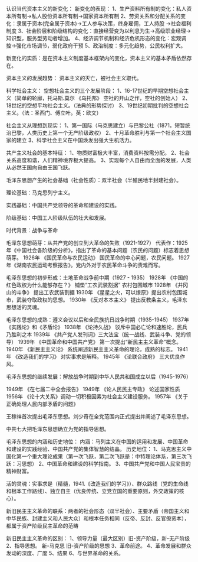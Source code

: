认识当代资本主义的新变化：
新变化的表现：
1、生产资料所有制的变化：私人资本所有制->私人股份资本所有制->国家资本所有制
2、劳资关系和分配关系的变化：隶属于资本(完全属于资本)->工人参与决策，终身雇佣，工人持股 ->社会福利制度
3、社会阶层和阶级结构的变化：直接经营变为以利息为生->高级职业经理->知识型，服务型劳动者增加。
4、经济调节机制和经济危机形态的变化：宏观调控->强化市场调节，弱化政府干预
5、政治制度：多元化趋势，公民权利扩大。


新变化的实质：是在资本主义制度基本框架内的变化，资本主义的基本矛盾依然存在。


资本主义的发展趋势：
资本主义的灭亡，被社会主义取代。




科学社会主义：
空想社会主义的三个发展阶段：
1、16-17世纪的早期空想社会主义（简单的轮廓，托马斯.莫尔 《乌托邦》 空社的开山之作，空社的创始人）
2、18世纪的空想平均社会主义。（法典的形势探讨）
3、19世纪初期批判的空想社会主义。（法：圣西门、傅立叶。英：欧文）


社会主义从理想到现实：
1、第一国际（马克思建立）与巴黎公社（1871，短暂统治巴黎，人类历史上第一个无产阶级政权）
2、十月革命胜利与第一个社会主义国家的建立
3、科学社会主义在中国焕发出强大生机活力。


共产主义社会的基本特征：
1、物质财富极大丰富，消费资料按需分配。
2、社会关系高度和谐，人们精神境界极大提高。
3、实现每个人自由而全面的发展，人类从必然王国向自由王国飞跃。




毛泽东思想产生的社会基础（社会性质）：双半社会（半殖民地半封建社会）。

理论基础：马克思列宁主义。

实践基础：中国共产党领导的革命和建设的实践。

阶级基础：中国工人阶级队伍的壮大和发展。

时代背景：战争与革命


毛泽东思想萌芽：从共产党的创立到大革命的失败（1921-1927）
代表作：1925年《中国社会各阶级的分析》，指出了革命的基本问题（农民的问题）标志着思想萌芽。
1926年 《国民革命与农民运动》 国民革命的中心问题，农民问题。
1927年《湖南农民运动考察报告》。党内外对于农民革命斗争的责难而写。


毛泽东思想的初步形成：土地革命战争前中期（1927 - 1935）
1928年 《中国的红色政权为什么能够存在？》 铺垫“工农武装割据” 农村包围城市
1928年 《井冈山的斗争》 提出工农武装割据
1930年 《星星之火，可以燎原》提出农村包围城市，武装夺取政权的思想。
1930年 《反对本本主义》 提出反教条主义，毛泽东思想活的灵魂。

毛泽东思想的成熟：遵义会议以后和全民族抗日战争时期（1935-1945）
1937年 《实践论》和《矛盾论》
1938年 《论持久战》 驳斥中国必亡论和速胜论，民兵乃胜利之本
1939年  《共产党人发刊词》三大法宝（统一战线、武装斗争、党的领导）
1939年 《中国革命和中国共产党》 第一次提出“新民主主义革命”概念。
1940年 《新民主主义论》 系统阐述新民主主义革命的理论，成熟的标志。
1941年 《改造我们的学习》 对实事求是解释。
1945年 《论联合政府》 三大优良作风。



毛泽东思想的继续发展：解放战争时期到中华人民共和国成立以后（1945-1976）

1949年 《在七届二中全会报告》
1949年 《论人民民主专政》 论述国家性质
1956年  《论十大关系》调动一切积极因素为社会主义建设服务。
1957年 《关于正确处理人民内部矛盾的问题》


王稼祥首次提出毛泽东思想。刘少奇在全党范围内正式提出并阐述了毛泽东思想。

中共七大把毛泽东思想确立为党的指导思想。

毛泽东思想的内涵和历史地位：
内涵：马列主义在中国的运用和发展、中国革命和建设的实践经验、中国共产党的集体智慧的结晶。
历史地位：
1、马克思主义中国化第一个重大理论成果（第一次飞跃，第二次飞跃是：中特理论体系，第三次飞跃：习思想）
2、中国革命和建设的科学指南。
3、中国共产党和中国人民宝贵的精神财富。


活的灵魂：实事求是（精髓，1941.《改造我们的学习》）、群众路线（党的生命线和根本工作路线）、独立自主（优良传统、立党立国的重要原则，外交政策的核心）。

新旧民主主义革命的联系：两者的社会形态（双半社会）、主要矛盾（帝国主义和中华民族、封建主义和人民大众）和根本任务相同（反帝、反封、反官僚资本），都属于资产阶级民主革命的范畴

新旧民主主义革命的区别：
1、领导力量（最大区别）旧-资产阶级，新-无产阶级
2、指导思想。 新-马克思 旧-资产阶级的思想
3、革命前途。
4、革命发展和群众发动的深度、广度
5、结果
6、与世界革命的关系。


